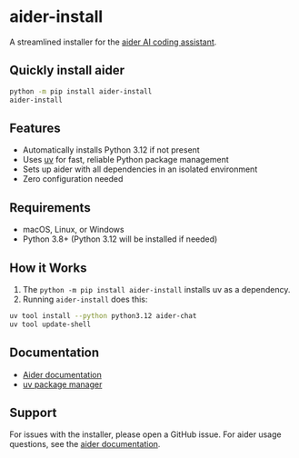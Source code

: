 # aider-install

A streamlined installer for the [aider AI coding assistant](https://github.com/Aider-AI/aider-install).

## Quickly install aider

```bash
python -m pip install aider-install
aider-install
```

## Features

- Automatically installs Python 3.12 if not present
- Uses [uv](https://docs.astral.sh/uv/) for fast, reliable Python package management
- Sets up aider with all dependencies in an isolated environment
- Zero configuration needed

## Requirements

- macOS, Linux, or Windows
- Python 3.8+ (Python 3.12 will be installed if needed)

## How it Works

1. The `python -m pip install aider-install` installs uv as a dependency.
2. Running `aider-install` does this:

```bash
uv tool install --python python3.12 aider-chat
uv tool update-shell
```

## Documentation

- [Aider documentation](https://aider.chat)
- [uv package manager](https://docs.astral.sh/uv/)

## Support

For issues with the installer, please open a GitHub issue.
For aider usage questions, see the [aider documentation](https://aider.chat).
